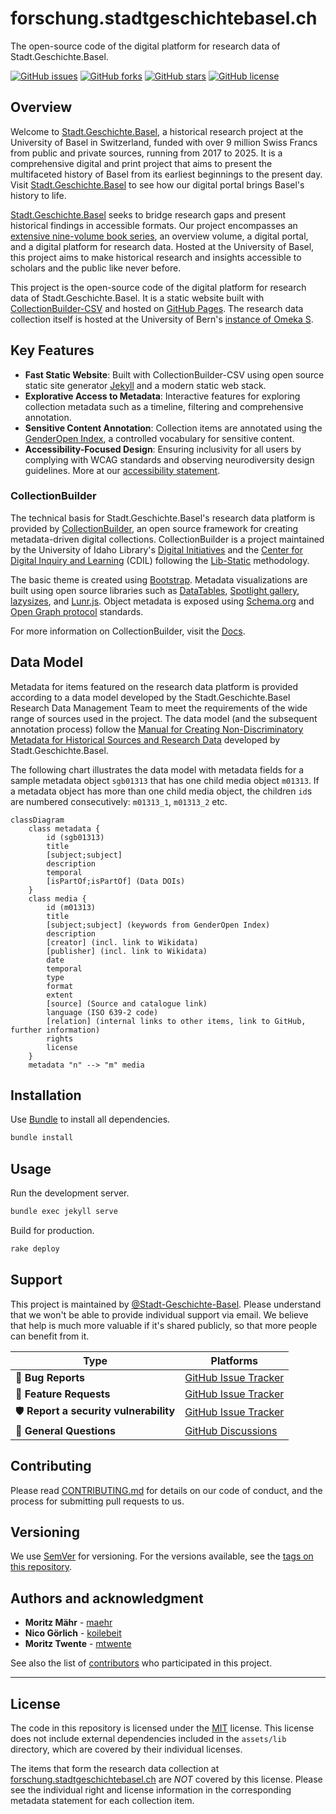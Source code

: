 # forschung.stadtgeschichtebasel.ch

The open-source code of the digital platform for research data of Stadt.Geschichte.Basel.

[![GitHub issues](https://img.shields.io/github/issues/Stadt-Geschichte-Basel/forschung.stadtgeschichtebasel.ch.svg)](https://github.com/Stadt-Geschichte-Basel/forschung.stadtgeschichtebasel.ch/issues)
[![GitHub forks](https://img.shields.io/github/forks/Stadt-Geschichte-Basel/forschung.stadtgeschichtebasel.ch.svg)](https://github.com/Stadt-Geschichte-Basel/forschung.stadtgeschichtebasel.ch/network)
[![GitHub stars](https://img.shields.io/github/stars/Stadt-Geschichte-Basel/forschung.stadtgeschichtebasel.ch.svg)](https://github.com/Stadt-Geschichte-Basel/forschung.stadtgeschichtebasel.ch/stargazers)
[![GitHub license](https://img.shields.io/github/license/Stadt-Geschichte-Basel/forschung.stadtgeschichtebasel.ch.svg)](https://github.com/Stadt-Geschichte-Basel/forschung.stadtgeschichtebasel.ch/blob/main/LICENSE)

## Overview

Welcome to [Stadt.Geschichte.Basel](https://stadtgeschichtebasel.ch/), a historical research project at the University of Basel in Switzerland, funded with over 9 million Swiss Francs from public and private sources, running from 2017 to 2025. It is a comprehensive digital and print project that aims to present the multifaceted history of Basel from its earliest beginnings to the present day. Visit [Stadt.Geschichte.Basel](https://stadtgeschichtebasel.ch) to see how our digital portal brings Basel's history to life.

[Stadt.Geschichte.Basel](https://stadtgeschichtebasel.ch/) seeks to bridge research gaps and present historical findings in accessible formats. Our project encompasses an [extensive nine-volume book series](https://www.merianverlag.ch/buecher/stadt.geschichte.basel.html), an overview volume, a digital portal, and a digital platform for research data. Hosted at the University of Basel, this project aims to make historical research and insights accessible to scholars and the public like never before.

This project is the open-source code of the digital platform for research data of Stadt.Geschichte.Basel. It is a static website built with [CollectionBuilder-CSV](https://collectionbuilder.github.io/) and hosted on [GitHub Pages](https://pages.github.com/). The research data collection itself is hosted at the University of Bern's [instance of Omeka S](https://omeka.unibe.ch/s/stadtgeschichtebasel/page/sgb).

## Key Features

- **Fast Static Website**: Built with CollectionBuilder-CSV using open source static site generator [Jekyll](https://jekyllrb.com/) and a modern static web stack.
- **Explorative Access to Metadata**: Interactive features for exploring collection metadata such as a timeline, filtering and comprehensive annotation.
- **Sensitive Content Annotation**: Collection items are annotated using the [GenderOpen Index](https://opengenderplatform.de/schlagwortindex), a controlled vocabulary for sensitive content.
- **Accessibility-Focused Design**: Ensuring inclusivity for all users by complying with WCAG standards and observing neurodiversity design guidelines. More at our [accessibility statement](https://stadtgeschichtebasel.ch/barrierefreiheitserklaerung/).

### CollectionBuilder 

The technical basis for Stadt.Geschichte.Basel's research data platform is provided by [CollectionBuilder](https://collectionbuilder.github.io/), an open source framework for creating metadata-driven digital collections. CollectionBuilder is a project maintained by the University of Idaho Library's [Digital Initiatives](https://www.lib.uidaho.edu/digital/) and the [Center for Digital Inquiry and Learning](https://cdil.lib.uidaho.edu) (CDIL) following the [Lib-Static](https://lib-static.github.io/) methodology. 

The basic theme is created using [Bootstrap](https://getbootstrap.com/).
Metadata visualizations are built using open source libraries such as [DataTables](https://datatables.net/), [Spotlight gallery](https://github.com/nextapps-de/spotlight), [lazysizes](https://github.com/aFarkas/lazysizes), and [Lunr.js](https://lunrjs.com/).
Object metadata is exposed using [Schema.org](http://schema.org) and [Open Graph protocol](http://ogp.me/) standards.

For more information on CollectionBuilder, visit the [Docs](https://collectionbuilder.github.io/cb-docs/).

## Data Model

Metadata for items featured on the research data platform is provided according to a data model developed by the Stadt.Geschichte.Basel Research Data Management Team to meet the requirements of the wide range of sources used in the project. The data model (and the subsequent annotation process) follow the [Manual for Creating Non-Discriminatory Metadata for Historical Sources and Research Data](https://maehr.github.io/diskriminierungsfreie-metadaten/) developed by Stadt.Geschichte.Basel.

The following chart illustrates the data model with metadata fields for a sample metadata object `sgb01313` that has one child media object `m01313`. If a metadata object has more than one child media object, the children `id`s are numbered consecutively: `m01313_1`, `m01313_2` etc.

```mermaid
classDiagram
    class metadata {
        id (sgb01313)
        title
        [subject;subject]
        description
        temporal
        [isPartOf;isPartOf] (Data DOIs)
    }
    class media {
        id (m01313)
        title
        [subject;subject] (keywords from GenderOpen Index)
        description
        [creator] (incl. link to Wikidata)
        [publisher] (incl. link to Wikidata)
        date
        temporal
        type
        format
        extent
        [source] (Source and catalogue link)
        language (ISO 639-2 code)
        [relation] (internal links to other items, link to GitHub, further information)
        rights
        license
    }
    metadata "n" --> "m" media
```

## Installation

Use [Bundle](https://bundler.io/) to install all dependencies.

```bash
bundle install
```

## Usage

Run the development server.

```bash
bundle exec jekyll serve
```

Build for production.

```bash
rake deploy
```

## Support

This project is maintained by [@Stadt-Geschichte-Basel](https://github.com/Stadt-Geschichte-Basel). Please understand that we won't be able to provide individual support via email. We believe that help is much more valuable if it's shared publicly, so that more people can benefit from it.

| Type                                   | Platforms                                                                                           |
| -------------------------------------- | --------------------------------------------------------------------------------------------------- |
| 🚨 **Bug Reports**                     | [GitHub Issue Tracker](https://github.com/Stadt-Geschichte-Basel/forschung.stadtgeschichtebasel.ch/issues)    |
| 🎁 **Feature Requests**                | [GitHub Issue Tracker](https://github.com/Stadt-Geschichte-Basel/forschung.stadtgeschichtebasel.ch/issues)    |
| 🛡 **Report a security vulnerability** | [GitHub Issue Tracker](https://github.com/Stadt-Geschichte-Basel/forschung.stadtgeschichtebasel.ch/issues)    |
| 💬 **General Questions**               | [GitHub Discussions](https://github.com/Stadt-Geschichte-Basel/forschung.stadtgeschichtebasel.ch/discussions) |

## Contributing

Please read [CONTRIBUTING.md](CONTRIBUTING.md) for details on our code of conduct, and the process for submitting pull requests to us.

## Versioning

We use [SemVer](http://semver.org/) for versioning. For the versions available, see the [tags on this repository](https://github.com/Stadt-Geschichte-Basel/forschung.stadtgeschichtebasel.ch/tags).

## Authors and acknowledgment

- **Moritz Mähr** - [maehr](https://github.com/maehr)
- **Nico Görlich** - [koilebeit](https://github.com/koilebeit)
- **Moritz Twente** - [mtwente](https://github.com/mtwente)

See also the list of [contributors](https://github.com/Stadt-Geschichte-Basel/forschung.stadtgeschichtebasel.ch/graphs/contributors) who participated in this project.

----------

## License

The code in this repository is licensed under the [MIT](https://github.com/Stadt-Geschichte-Basel/forschung.stadtgeschichtebasel.ch/blob/main/LICENSE) license. This license does not include external dependencies included in the `assets/lib` directory, which are covered by their individual licenses.

The items that form the research data collection at [forschung.stadtgeschichtebasel.ch](https://forschung.stadtgeschichtebasel.ch) are *NOT* covered by this license. Please see the individual right and license information in the corresponding metadata statement for each collection item.
